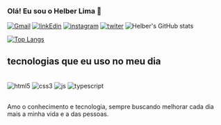 ### Olá! Eu sou o Helber Lima 👋
[![Gmail](https://img.shields.io/badge/Gmail-D14836?style=for-the-badge&logo=gmail&logoColor=white)](limahelber.hl@gmail.com)
[![linkEdin](https://img.shields.io/badge/LinkedIn-0077B5?style=for-the-badge&logo=linkedin&logoColor=white)](https://www.linkedin.com/in/helber-de-souza-lima-b65ab86a/)
[![instagram](https://img.shields.io/badge/Instagram-E4405F?style=for-the-badge&logo=instagram&logoColor=white)](https://www.instagram.com/helber_slima/)
[![twiter](https://img.shields.io/badge/Twitter-1DA1F2?style=for-the-badge&logo=twitter&logoColor=white)](https://twitter.com/HelberL)
![Helber's GitHub stats](https://github-readme-stats.vercel.app/api?username=helberslima&show_icons=true&theme=onedark)

[![Top Langs](https://github-readme-stats.vercel.app/api/top-langs/?username=helberslima)](https://github.com/anuraghazra/github-readme-stats)

## tecnologias que eu uso no meu dia
<div style="display: inline_block"><br/>
    <img align="center" alt="html5" src="https://img.shields.io/badge/HTML5-E34F26?style=for-the-badge&logo=html5&logoColor=white">
    <img align="center" alt="css3" src="https://img.shields.io/badge/CSS3-1572B6?style=for-the-badge&logo=css3&logoColor=white">
    <img align="center" alt="js" src="https://img.shields.io/badge/JavaScript-323330?style=for-the-badge&logo=javascript&logoColor=F7DF1E">
    <img align="center" alt="typescript" src="https://img.shields.io/badge/TypeScript-007ACC?style=for-the-badge&logo=typescript&logoColor=white">

</div><br/>

Amo o conhecimento e tecnologia, sempre buscando melhorar cada dia mais a minha vida e a das pessoas.

